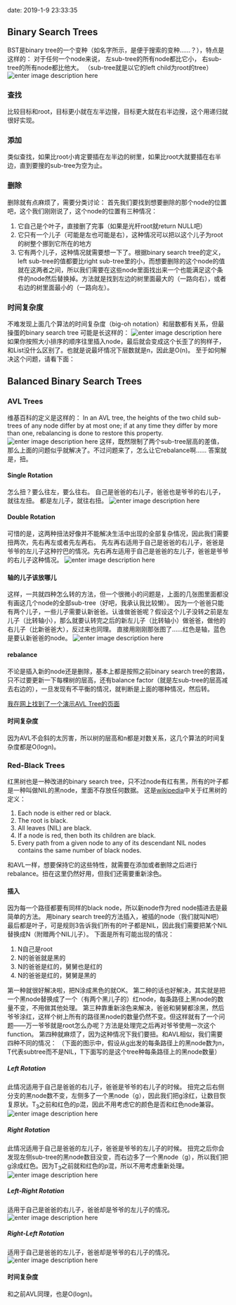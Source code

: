 date: 2019-1-9 23:33:35

## Binary Search Trees
BST是binary tree的一个变种（如名字所示，是便于搜索的变种……？），特点是这样的：
对于任何一个node来说，
左sub-tree的所有node都比它小，
右sub-tree的所有node都比他大。
（sub-tree就是以它的left child为root的tree）
![enter image description here](https://i.loli.net/2019/01/09/5c356a9fd8e70.png)


### 查找
比较目标和root，目标更小就在左半边搜，目标更大就在右半边搜，这个用递归就很好实现。

### 添加
类似查找，如果比root小肯定要插在左半边的树里，如果比root大就要插在右半边，直到要搜的sub-tree为空为止。

### 删除
删除就有点麻烦了，需要分类讨论：
首先我们要找到想要删除的那个node的位置吧，这个我们刚刚说了，这个node的位置有三种情况：
1. 它自己是个叶子，直接删了完事（如果是光杆root就return NULL吧）
2. 它只有一个儿子（可能是左也可能是右），这种情况可以把以这个儿子为root的树整个挪到它所在的地方
3. 它有两个儿子，这种情况就需要想一下了。根据binary search tree的定义，left sub-tree的值都要比right sub-tree里的小，而想要删除的这个node的值就在这两者之间，所以我们需要在这些node里面找出来一个也能满足这个条件的node然后替换掉。方法就是找到左边的树里面最大的（一路向右），或者右边的树里面最小的（一路向左）。

### 时间复杂度
不难发现上面几个算法的时间复杂度（big-oh notation）和层数都有关系，但最操蛋的binary search tree 可能是长这样的：
![enter image description here](https://i.loli.net/2019/01/09/5c356ded29a72.png)
如果你按照大小排序的顺序往里插入node，最后就会变成这个长歪了的狗样子，和List没什么区别了。也就是说最坏情况下层数就是n，因此是O(n)。
至于如何解决这个问题，请看下面：

## Balanced Binary Search Trees

### AVL Trees
维基百科的定义是这样的： In an AVL tree, the heights of the two child sub-trees of any node differ by at most one; if at any time they differ by more than one, rebalancing is done to restore this property.
![enter image description here](https://i.loli.net/2019/01/09/5c36121100904.png)
这样，既然限制了两个sub-tree层高的差值，那么上面的问题似乎就解决了。不过问题来了，怎么让它rebalance啊……
答案就是，扭。

#### Single Rotation
怎么扭？要么往左，要么往右。
自己是爸爸的右儿子，爸爸也是爷爷的右儿子，就往左扭。
都是左儿子，就往右扭。
![enter image description here](https://i.loli.net/2019/01/09/5c3619efbc4c1.png)

#### Double Rotation
可惜的是，这两种扭法好像并不能解决生活中出现的全部复杂情况，因此我们需要扭两次，先右再左或者先左再右。
先左再右适用于自己是爸爸的右儿子，爸爸是爷爷的左儿子这种拧巴的情况。先右再左适用于自己是爸爸的左儿子，爸爸是爷爷的右儿子这种情况。
![enter image description here](https://i.loli.net/2019/01/10/5c364008a425b.png)

#### 轴的儿子该放哪儿
这样，一共就四种怎么转的方法，但一个很微小的问题是，上面的几张图里面都没有画这几个node的全部sub-tree（好吧，我承认我比较懒）。
因为一个爸爸只能有两个儿子，一些儿子需要认新爸爸。认谁做爸爸呢？假设这个儿子没转之前是左儿子（比转轴小），那么就要认转完之后的新左儿子（比转轴小）做爸爸，做他的右儿子（比新爸爸大），反过来也同理。
直接用刚刚那张图了……红色是轴，蓝色是要认新爸爸的node。
![enter image description here](https://i.loli.net/2019/01/10/5c3644fe6b49e.png)

#### rebalance
不论是插入新的node还是删除，基本上都是按照之前binary search tree的套路，只不过要更新一下每棵树的层高，还有balance factor（就是左sub-tree的层高减去右边的），一旦发现有不平衡的情况，就判断是上面的哪种情况，然后转。

[我在网上找到了一个演示AVL Tree的页面](https://www.cs.usfca.edu/~galles/visualization/AVLtree.html)

#### 时间复杂度
因为AVL不会斜的太厉害，所以树的层高和n都是对数关系，这几个算法的时间复杂度都是O(logn)。

### Red-Black Trees
红黑树也是一种改进的binary search tree，只不过node有红有黑，所有的叶子都是一种叫做NIL的黑node，里面不存放任何数据。
这是[wikipedia](https://en.wikipedia.org/wiki/Red%E2%80%93black_tree)中关于红黑树的定义：
1. Each node is either red or black.
2. The root is black.
3. All leaves (NIL) are black.
4. If a node is red, then both its children are black.
5. Every path from a given node to any of its descendant NIL nodes contains the same number of black nodes.

和AVL一样，想要保持它的这些特性，就需要在添加或者删除之后进行rebalance。扭在这里仍然好用，但我们还需要重新涂色。

#### 插入
因为每一个路径都要有同样的black node，所以新node作为red node插进去是最简单的方法。
用binary search tree的方法插入，被插的node（我们就叫N吧）最后都是叶子，可是规则3告诉我们所有的叶子都是NIL，因此我们需要把某个NIL替换成N（附赠两个NIL儿子）。
下面是所有可能出现的情况：
1. N自己是root
2. N的爸爸就是黑的
3. N的爸爸是红的，舅舅也是红的
4. N的爸爸是红的，舅舅是黑的

第一种就很好解决啦，把N涂成黑色的就OK。
第二种的话也好解决，其实就是把一个黑node替换成了一个（有两个黑儿子的）红node，每条路径上黑node的数量不变，不用做其他处理。
第三种靠重新涂色来解决，爸爸和舅舅都涂黑，然后爷爷涂红，这样个树上所有的路径黑node的数量仍然不变。但这样就有了一个问题——万一爷爷就是root怎么办呢？方法是处理完之后再对爷爷使用一次这个function。
第四种就麻烦了，因为这种情况下我们要扭。和AVL相似，我们需要四种不同的情况：
（下面的图示中，假设从g出发的每条路径上的黑node数为n，T代表subtree而不是NIL，T下面写的是这个tree种每条路径上的黑node数量）
##### Left Rotation
此情况适用于自己是爸爸的右儿子，爸爸是爷爷的右儿子的时候。
扭完之后右侧分支的黑node数不变，左侧多了一个黑node（g），因此我们把g涂红，让数目恢复原状。T<sub>3</sub>之前和红色的p混，因此不用考虑它的颜色是否和红色node兼容。
![enter image description here](https://i.loli.net/2019/01/10/5c36ad5f9a825.png)

##### Right Rotation
此情况适用于自己是爸爸的左儿子，爸爸是爷爷的左儿子的时候。
扭完之后你会发现左侧sub-tree的黑node数目没变，而右边多了一个黑node（g），所以我们把g涂成红色。因为T<sub>3</sub>之前就和红色的p混，所以不用考虑重新处理。
![enter image description here](https://i.loli.net/2019/01/10/5c36a23f5b5ad.png)

##### Left-Right Rotation
适用于自己是爸爸的右儿子，爸爸却是爷爷的左儿子的情况。
![enter image description here](https://i.loli.net/2019/01/10/5c36b992cefb4.png)

##### Right-Left Rotation
适用于自己是爸爸的左儿子，爸爸却是爷爷的右儿子的情况。
![enter image description here](https://i.loli.net/2019/01/10/5c36b73474c33.png)

#### 时间复杂度
和之前AVL同理，也是O(logn)。
